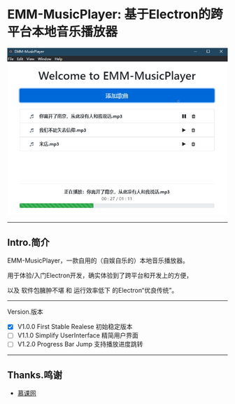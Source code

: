 # EMM-MusicPlayer: 基于Electron的跨平台本地音乐播放器



![MainWindow.png](./images/MainWindow.png)

---

## Intro.简介

EMM-MusicPlayer，一款自用的（自娱自乐的）本地音乐播放器。

用于体验/入门Electron开发，确实体验到了跨平台和开发上的方便，

以及 软件包臃肿不堪 和 运行效率低下 的Electron“优良传统”。

---

Version.版本

- [x] V1.0.0 First Stable Realese 初始稳定版本
- [ ] V1.1.0 Simplify UserInterface 精简用户界面
- [ ] V1.2.0 Progress Bar Jump 支持播放进度跳转

---

## Thanks.鸣谢

- [慕课网](https://coding.imooc.com/class/351.html)
